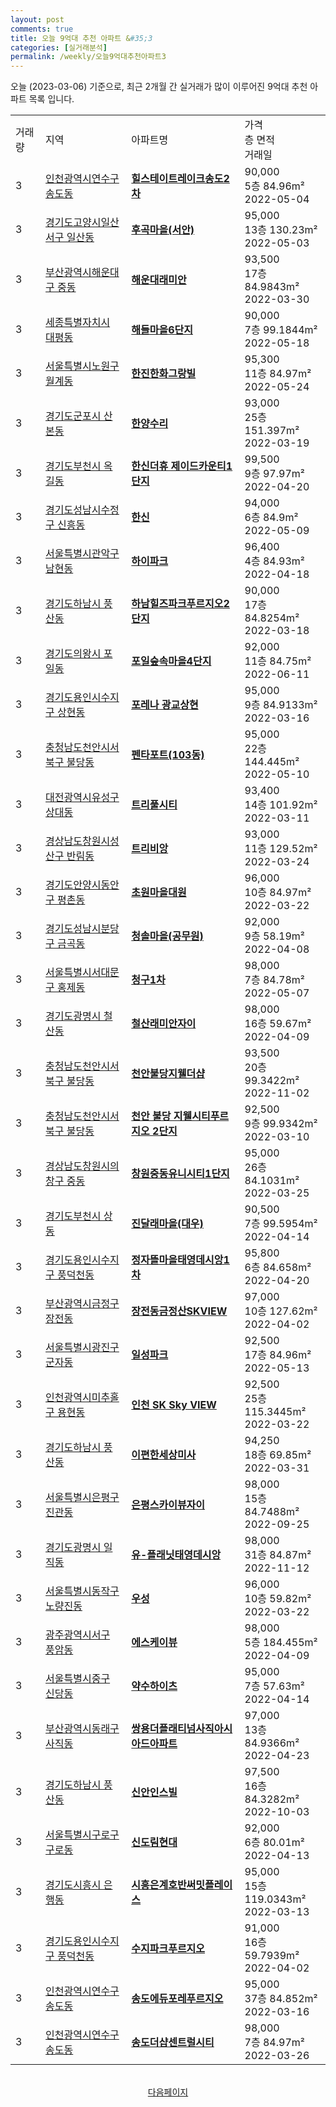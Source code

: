 ```yaml
---
layout: post
comments: true
title: 오늘 9억대 추천 아파트 &#35;3
categories: [실거래분석]
permalink: /weekly/오늘9억대추천아파트3
---
```


오늘 (2023-03-06) 기준으로, 최근 2개월 간 실거래가 많이 이루어진 9억대 추천 아파트 목록 입니다.

<table class="sortable">
  <tr>
    <td>거래량</td>
    <td>지역</td>
    <td>아파트명</td>
    <td>가격<br>층 면적<br>거래일</td>
  </tr>

  <tr class="item">
    <td>3</td>
    <td><a href="/apt/인천광역시연수구송도동">인천광역시연수구 송도동</a></td>
    <td style="font-weight: bold;"><a href="/apt/인천광역시연수구송도동힐스테이트레이크송도2차">힐스테이트레이크송도2차</a></td>
    <td>90,000<br>5층  84.96m²<br>2022-05-04</td>
  </tr>

  <tr class="item">
    <td>3</td>
    <td><a href="/apt/경기도고양시일산서구일산동">경기도고양시일산서구 일산동</a></td>
    <td style="font-weight: bold;"><a href="/apt/경기도고양시일산서구일산동후곡마을(서안)">후곡마을(서안)</a></td>
    <td>95,000<br>13층  130.23m²<br>2022-05-03</td>
  </tr>

  <tr class="item">
    <td>3</td>
    <td><a href="/apt/부산광역시해운대구중동">부산광역시해운대구 중동</a></td>
    <td style="font-weight: bold;"><a href="/apt/부산광역시해운대구중동해운대래미안">해운대래미안</a></td>
    <td>93,500<br>17층  84.9843m²<br>2022-03-30</td>
  </tr>

  <tr class="item">
    <td>3</td>
    <td><a href="/apt/세종특별자치시대평동">세종특별자치시 대평동</a></td>
    <td style="font-weight: bold;"><a href="/apt/세종특별자치시대평동해들마을6단지">해들마을6단지</a></td>
    <td>90,000<br>7층  99.1844m²<br>2022-05-18</td>
  </tr>

  <tr class="item">
    <td>3</td>
    <td><a href="/apt/서울특별시노원구월계동">서울특별시노원구 월계동</a></td>
    <td style="font-weight: bold;"><a href="/apt/서울특별시노원구월계동한진한화그랑빌">한진한화그랑빌</a></td>
    <td>95,300<br>11층  84.97m²<br>2022-05-24</td>
  </tr>

  <tr class="item">
    <td>3</td>
    <td><a href="/apt/경기도군포시산본동">경기도군포시 산본동</a></td>
    <td style="font-weight: bold;"><a href="/apt/경기도군포시산본동한양수리">한양수리</a></td>
    <td>93,000<br>25층  151.397m²<br>2022-03-19</td>
  </tr>

  <tr class="item">
    <td>3</td>
    <td><a href="/apt/경기도부천시옥길동">경기도부천시 옥길동</a></td>
    <td style="font-weight: bold;"><a href="/apt/경기도부천시옥길동한신더휴제이드카운티1단지">한신더휴 제이드카운티1단지</a></td>
    <td>99,500<br>9층  97.97m²<br>2022-04-20</td>
  </tr>

  <tr class="item">
    <td>3</td>
    <td><a href="/apt/경기도성남시수정구신흥동">경기도성남시수정구 신흥동</a></td>
    <td style="font-weight: bold;"><a href="/apt/경기도성남시수정구신흥동한신">한신</a></td>
    <td>94,000<br>6층  84.9m²<br>2022-05-09</td>
  </tr>

  <tr class="item">
    <td>3</td>
    <td><a href="/apt/서울특별시관악구남현동">서울특별시관악구 남현동</a></td>
    <td style="font-weight: bold;"><a href="/apt/서울특별시관악구남현동하이파크">하이파크</a></td>
    <td>96,400<br>4층  84.93m²<br>2022-04-18</td>
  </tr>

  <tr class="item">
    <td>3</td>
    <td><a href="/apt/경기도하남시풍산동">경기도하남시 풍산동</a></td>
    <td style="font-weight: bold;"><a href="/apt/경기도하남시풍산동하남힐즈파크푸르지오2단지">하남힐즈파크푸르지오2단지</a></td>
    <td>90,000<br>17층  84.8254m²<br>2022-03-18</td>
  </tr>

  <tr class="item">
    <td>3</td>
    <td><a href="/apt/경기도의왕시포일동">경기도의왕시 포일동</a></td>
    <td style="font-weight: bold;"><a href="/apt/경기도의왕시포일동포일숲속마을4단지">포일숲속마을4단지</a></td>
    <td>92,000<br>11층  84.75m²<br>2022-06-11</td>
  </tr>

  <tr class="item">
    <td>3</td>
    <td><a href="/apt/경기도용인시수지구상현동">경기도용인시수지구 상현동</a></td>
    <td style="font-weight: bold;"><a href="/apt/경기도용인시수지구상현동포레나광교상현">포레나 광교상현</a></td>
    <td>95,000<br>9층  84.9133m²<br>2022-03-16</td>
  </tr>

  <tr class="item">
    <td>3</td>
    <td><a href="/apt/충청남도천안시서북구불당동">충청남도천안시서북구 불당동</a></td>
    <td style="font-weight: bold;"><a href="/apt/충청남도천안시서북구불당동펜타포트(103동)">펜타포트(103동)</a></td>
    <td>95,000<br>22층  144.445m²<br>2022-05-10</td>
  </tr>

  <tr class="item">
    <td>3</td>
    <td><a href="/apt/대전광역시유성구상대동">대전광역시유성구 상대동</a></td>
    <td style="font-weight: bold;"><a href="/apt/대전광역시유성구상대동트리풀시티">트리풀시티</a></td>
    <td>93,400<br>14층  101.92m²<br>2022-03-11</td>
  </tr>

  <tr class="item">
    <td>3</td>
    <td><a href="/apt/경상남도창원시성산구반림동">경상남도창원시성산구 반림동</a></td>
    <td style="font-weight: bold;"><a href="/apt/경상남도창원시성산구반림동트리비앙">트리비앙</a></td>
    <td>93,000<br>11층  129.52m²<br>2022-03-24</td>
  </tr>

  <tr class="item">
    <td>3</td>
    <td><a href="/apt/경기도안양시동안구평촌동">경기도안양시동안구 평촌동</a></td>
    <td style="font-weight: bold;"><a href="/apt/경기도안양시동안구평촌동초원마을대원">초원마을대원</a></td>
    <td>96,000<br>10층  84.97m²<br>2022-03-22</td>
  </tr>

  <tr class="item">
    <td>3</td>
    <td><a href="/apt/경기도성남시분당구금곡동">경기도성남시분당구 금곡동</a></td>
    <td style="font-weight: bold;"><a href="/apt/경기도성남시분당구금곡동청솔마을(공무원)">청솔마을(공무원)</a></td>
    <td>92,000<br>9층  58.19m²<br>2022-04-08</td>
  </tr>

  <tr class="item">
    <td>3</td>
    <td><a href="/apt/서울특별시서대문구홍제동">서울특별시서대문구 홍제동</a></td>
    <td style="font-weight: bold;"><a href="/apt/서울특별시서대문구홍제동청구1차">청구1차</a></td>
    <td>98,000<br>7층  84.78m²<br>2022-05-07</td>
  </tr>

  <tr class="item">
    <td>3</td>
    <td><a href="/apt/경기도광명시철산동">경기도광명시 철산동</a></td>
    <td style="font-weight: bold;"><a href="/apt/경기도광명시철산동철산래미안자이">철산래미안자이</a></td>
    <td>98,000<br>16층  59.67m²<br>2022-04-09</td>
  </tr>

  <tr class="item">
    <td>3</td>
    <td><a href="/apt/충청남도천안시서북구불당동">충청남도천안시서북구 불당동</a></td>
    <td style="font-weight: bold;"><a href="/apt/충청남도천안시서북구불당동천안불당지웰더샵">천안불당지웰더샵</a></td>
    <td>93,500<br>20층  99.3422m²<br>2022-11-02</td>
  </tr>

  <tr class="item">
    <td>3</td>
    <td><a href="/apt/충청남도천안시서북구불당동">충청남도천안시서북구 불당동</a></td>
    <td style="font-weight: bold;"><a href="/apt/충청남도천안시서북구불당동천안불당지웰시티푸르지오2단지">천안 불당 지웰시티푸르지오 2단지</a></td>
    <td>92,500<br>9층  99.9342m²<br>2022-03-10</td>
  </tr>

  <tr class="item">
    <td>3</td>
    <td><a href="/apt/경상남도창원시의창구중동">경상남도창원시의창구 중동</a></td>
    <td style="font-weight: bold;"><a href="/apt/경상남도창원시의창구중동창원중동유니시티1단지">창원중동유니시티1단지</a></td>
    <td>95,000<br>26층  84.1031m²<br>2022-03-25</td>
  </tr>

  <tr class="item">
    <td>3</td>
    <td><a href="/apt/경기도부천시상동">경기도부천시 상동</a></td>
    <td style="font-weight: bold;"><a href="/apt/경기도부천시상동진달래마을(대우)">진달래마을(대우)</a></td>
    <td>90,500<br>7층  99.5954m²<br>2022-04-14</td>
  </tr>

  <tr class="item">
    <td>3</td>
    <td><a href="/apt/경기도용인시수지구풍덕천동">경기도용인시수지구 풍덕천동</a></td>
    <td style="font-weight: bold;"><a href="/apt/경기도용인시수지구풍덕천동정자뜰마을태영데시앙1차">정자뜰마을태영데시앙1차</a></td>
    <td>95,800<br>6층  84.658m²<br>2022-04-20</td>
  </tr>

  <tr class="item">
    <td>3</td>
    <td><a href="/apt/부산광역시금정구장전동">부산광역시금정구 장전동</a></td>
    <td style="font-weight: bold;"><a href="/apt/부산광역시금정구장전동장전동금정산SKVIEW">장전동금정산SKVIEW</a></td>
    <td>97,000<br>10층  127.62m²<br>2022-04-02</td>
  </tr>

  <tr class="item">
    <td>3</td>
    <td><a href="/apt/서울특별시광진구군자동">서울특별시광진구 군자동</a></td>
    <td style="font-weight: bold;"><a href="/apt/서울특별시광진구군자동일성파크">일성파크</a></td>
    <td>92,500<br>17층  84.96m²<br>2022-05-13</td>
  </tr>

  <tr class="item">
    <td>3</td>
    <td><a href="/apt/인천광역시미추홀구용현동">인천광역시미추홀구 용현동</a></td>
    <td style="font-weight: bold;"><a href="/apt/인천광역시미추홀구용현동인천SKSkyVIEW">인천 SK Sky VIEW</a></td>
    <td>92,500<br>25층  115.3445m²<br>2022-03-22</td>
  </tr>

  <tr class="item">
    <td>3</td>
    <td><a href="/apt/경기도하남시풍산동">경기도하남시 풍산동</a></td>
    <td style="font-weight: bold;"><a href="/apt/경기도하남시풍산동이편한세상미사">이편한세상미사</a></td>
    <td>94,250<br>18층  69.85m²<br>2022-03-31</td>
  </tr>

  <tr class="item">
    <td>3</td>
    <td><a href="/apt/서울특별시은평구진관동">서울특별시은평구 진관동</a></td>
    <td style="font-weight: bold;"><a href="/apt/서울특별시은평구진관동은평스카이뷰자이">은평스카이뷰자이</a></td>
    <td>98,000<br>15층  84.7488m²<br>2022-09-25</td>
  </tr>

  <tr class="item">
    <td>3</td>
    <td><a href="/apt/경기도광명시일직동">경기도광명시 일직동</a></td>
    <td style="font-weight: bold;"><a href="/apt/경기도광명시일직동유-플래닛태영데시앙">유-플래닛태영데시앙</a></td>
    <td>98,000<br>31층  84.87m²<br>2022-11-12</td>
  </tr>

  <tr class="item">
    <td>3</td>
    <td><a href="/apt/서울특별시동작구노량진동">서울특별시동작구 노량진동</a></td>
    <td style="font-weight: bold;"><a href="/apt/서울특별시동작구노량진동우성">우성</a></td>
    <td>96,000<br>10층  59.82m²<br>2022-03-22</td>
  </tr>

  <tr class="item">
    <td>3</td>
    <td><a href="/apt/광주광역시서구풍암동">광주광역시서구 풍암동</a></td>
    <td style="font-weight: bold;"><a href="/apt/광주광역시서구풍암동에스케이뷰">에스케이뷰</a></td>
    <td>98,000<br>5층  184.455m²<br>2022-04-09</td>
  </tr>

  <tr class="item">
    <td>3</td>
    <td><a href="/apt/서울특별시중구신당동">서울특별시중구 신당동</a></td>
    <td style="font-weight: bold;"><a href="/apt/서울특별시중구신당동약수하이츠">약수하이츠</a></td>
    <td>95,000<br>7층  57.63m²<br>2022-04-14</td>
  </tr>

  <tr class="item">
    <td>3</td>
    <td><a href="/apt/부산광역시동래구사직동">부산광역시동래구 사직동</a></td>
    <td style="font-weight: bold;"><a href="/apt/부산광역시동래구사직동쌍용더플래티넘사직아시아드아파트">쌍용더플래티넘사직아시아드아파트</a></td>
    <td>97,000<br>13층  84.9366m²<br>2022-04-23</td>
  </tr>

  <tr class="item">
    <td>3</td>
    <td><a href="/apt/경기도하남시풍산동">경기도하남시 풍산동</a></td>
    <td style="font-weight: bold;"><a href="/apt/경기도하남시풍산동신안인스빌">신안인스빌</a></td>
    <td>97,500<br>16층  84.3282m²<br>2022-10-03</td>
  </tr>

  <tr class="item">
    <td>3</td>
    <td><a href="/apt/서울특별시구로구구로동">서울특별시구로구 구로동</a></td>
    <td style="font-weight: bold;"><a href="/apt/서울특별시구로구구로동신도림현대">신도림현대</a></td>
    <td>92,000<br>6층  80.01m²<br>2022-04-13</td>
  </tr>

  <tr class="item">
    <td>3</td>
    <td><a href="/apt/경기도시흥시은행동">경기도시흥시 은행동</a></td>
    <td style="font-weight: bold;"><a href="/apt/경기도시흥시은행동시흥은계호반써밋플레이스">시흥은계호반써밋플레이스</a></td>
    <td>95,000<br>15층  119.0343m²<br>2022-03-13</td>
  </tr>

  <tr class="item">
    <td>3</td>
    <td><a href="/apt/경기도용인시수지구풍덕천동">경기도용인시수지구 풍덕천동</a></td>
    <td style="font-weight: bold;"><a href="/apt/경기도용인시수지구풍덕천동수지파크푸르지오">수지파크푸르지오</a></td>
    <td>91,000<br>16층  59.7939m²<br>2022-04-02</td>
  </tr>

  <tr class="item">
    <td>3</td>
    <td><a href="/apt/인천광역시연수구송도동">인천광역시연수구 송도동</a></td>
    <td style="font-weight: bold;"><a href="/apt/인천광역시연수구송도동송도에듀포레푸르지오">송도에듀포레푸르지오</a></td>
    <td>95,000<br>37층  84.852m²<br>2022-03-16</td>
  </tr>

  <tr class="item">
    <td>3</td>
    <td><a href="/apt/인천광역시연수구송도동">인천광역시연수구 송도동</a></td>
    <td style="font-weight: bold;"><a href="/apt/인천광역시연수구송도동송도더샵센트럴시티">송도더샵센트럴시티</a></td>
    <td>98,000<br>7층  84.97m²<br>2022-03-26</td>
  </tr>

  <tr>
      <script async src="https://pagead2.googlesyndication.com/pagead/js/adsbygoogle.js?client=ca-pub-3485438051770037"
          crossorigin="anonymous"></script>
      <ins class="adsbygoogle"
          style="display:block"
          data-ad-format="fluid"
          data-ad-layout-key="-fb+5w+4e-db+86"
          data-ad-client="ca-pub-3485438051770037"
          data-ad-slot="1827090281"></ins>
      <script>
          (adsbygoogle = window.adsbygoogle || []).push({});
      </script>
  </tr>
    
</table>

<br>
<center><a href="/weekly/오늘9억대추천아파트">다음페이지</a></center>
<br><br>

